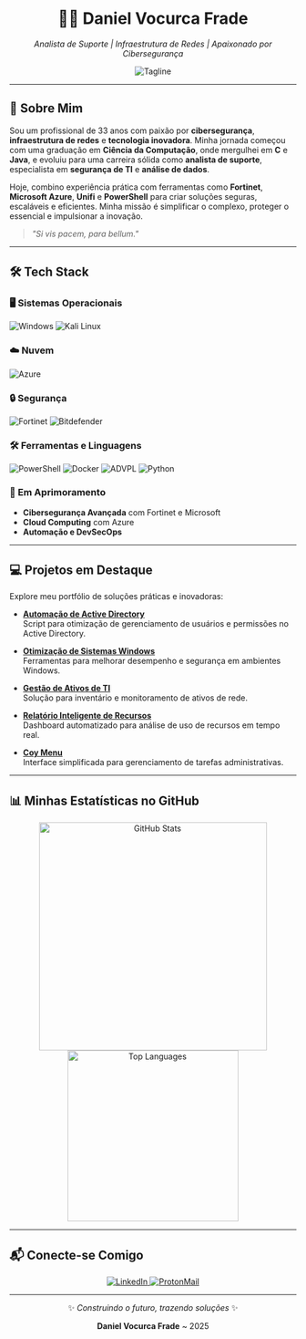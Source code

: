 <div align="center">
  <h1>👨‍💻 Daniel Vocurca Frade</h1>
  <p><em>Analista de Suporte | Infraestrutura de Redes | Apaixonado por Cibersegurança</em></p>
  <img src="https://img.shields.io/badge/-Explorando%20o%20futuro%20da%20tecnologia-1E1E2E?style=flat-square" alt="Tagline">
</div>

---

## 🚀 Sobre Mim

Sou um profissional de 33 anos com paixão por **cibersegurança**, **infraestrutura de redes** e **tecnologia inovadora**. Minha jornada começou com uma graduação em **Ciência da Computação**, onde mergulhei em **C** e **Java**, e evoluiu para uma carreira sólida como **analista de suporte**, especialista em **segurança de TI** e **análise de dados**.

Hoje, combino experiência prática com ferramentas como **Fortinet**, **Microsoft Azure**, **Unifi** e **PowerShell** para criar soluções seguras, escaláveis e eficientes. Minha missão é simplificar o complexo, proteger o essencial e impulsionar a inovação.

> *"Si vis pacem, para bellum."*

---

## 🛠 Tech Stack

### 🖥️ Sistemas Operacionais
![Windows](https://img.shields.io/badge/Windows-0078D6?style=flat-square&logo=windows&logoColor=white)
![Kali Linux](https://img.shields.io/badge/Kali_Linux-557C94?style=flat-square&logo=kalilinux&logoColor=white)

### ☁️ Nuvem
![Azure](https://img.shields.io/badge/Azure-0089D6?style=flat-square&logo=microsoftazure&logoColor=white)

### 🔒 Segurança
![Fortinet](https://img.shields.io/badge/Fortinet-EE3124?style=flat-square&logo=fortinet&logoColor=white)
![Bitdefender](https://img.shields.io/badge/Bitdefender-00A1E0?style=flat-square&logo=bitdefender&logoColor=white)

### 🛠️ Ferramentas e Linguagens
![PowerShell](https://img.shields.io/badge/PowerShell-5391FE?style=flat-square&logo=powershell&logoColor=white)
![Docker](https://img.shields.io/badge/Docker-2CA5E0?style=flat-square&logo=docker&logoColor=white)
![ADVPL](https://img.shields.io/badge/ADVPL-003087?style=flat-square&logo=totvs&logoColor=white)
![Python](https://img.shields.io/badge/Python-3776AB?style=flat-square&logo=python&logoColor=yellow)

### 🌱 Em Aprimoramento
- **Cibersegurança Avançada** com Fortinet e Microsoft
- **Cloud Computing** com Azure
- **Automação e DevSecOps**

---

## 💻 Projetos em Destaque

Explore meu portfólio de soluções práticas e inovadoras:

- **[Automação de Active Directory](https://github.com/danielfrade/ad)**  
  Script para otimização de gerenciamento de usuários e permissões no Active Directory.

- **[Otimização de Sistemas Windows](https://github.com/danielfrade/windows)**  
  Ferramentas para melhorar desempenho e segurança em ambientes Windows.

- **[Gestão de Ativos de TI](https://github.com/danielfrade/gestaoativo)**  
  Solução para inventário e monitoramento de ativos de rede.

- **[Relatório Inteligente de Recursos](https://github.com/danielfrade/resource)**  
  Dashboard automatizado para análise de uso de recursos em tempo real.

- **[Coy Menu](https://github.com/danielfrade/coymenu)**  
  Interface simplificada para gerenciamento de tarefas administrativas.

---

## 📊 Minhas Estatísticas no GitHub

<div align="center">
  <img src="https://github-readme-stats.vercel.app/api?username=danielfrade&show_icons=true&theme=radical" alt="GitHub Stats" width="400"/>
  <img src="https://github-readme-stats.vercel.app/api/top-langs/?username=danielfrade&layout=compact&theme=radical" alt="Top Languages" width="300"/>
</div>

---

## 📬 Conecte-se Comigo

<div align="center">
  <a href="https://www.linkedin.com/in/vocurca">
    <img src="https://img.shields.io/badge/LinkedIn-0077B5?style=flat-square&logo=linkedin&logoColor=white" alt="LinkedIn">
  </a>
  <a href="mailto:vocurca@pm.me">
    <img src="https://img.shields.io/badge/ProtonMail-8B89CC?style=flat-square&logo=protonmail&logoColor=white" alt="ProtonMail">
  </a>
</div>

---

<div align="center">
  <p>✨ <em>Construindo o futuro, trazendo soluções</em> ✨</p>
  <p><strong>Daniel Vocurca Frade</strong> ~ 2025</p>
</div>
